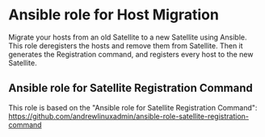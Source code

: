# Ansible role for Host Migration
Migrate your hosts from an old Satellite to a new Satellite using Ansible. This role deregisters the hosts and remove them from Satellite. Then it generates the Registration command, and registers every host to the new Satellite.

## Ansible role for Satellite Registration Command
This role is based on the "Ansible role for Satellite Registration Command": https://github.com/andrewlinuxadmin/ansible-role-satellite-registration-command
